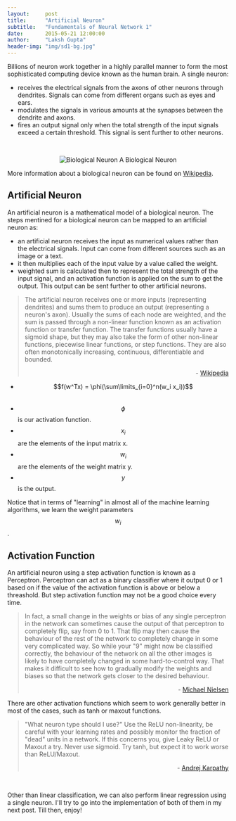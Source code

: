 ```yaml
---
layout:     post
title:      "Artificial Neuron"
subtitle:   "Fundamentals of Neural Network 1"
date:       2015-05-21 12:00:00
author:     "Laksh Gupta"
header-img: "img/sd1-bg.jpg"
---
```


Billions of neuron work together in a highly parallel manner to form the most sophisticated computing device known as the human brain. A single neuron:

- receives the electrical signals from the axons of other neurons through dendrites. Signals can come from different organs such as eyes and ears.
- modulates the signals in various amounts at the synapses between the dendrite and axons.
- fires an output signal only when the total strength of the input signals exceed a certain threshold. This signal is sent further to other neurons.

<p></br></p>
<center>
<img src="{{ site.baseurl }}/img/nn/bioneuron.jpg" alt="Biological Neuron">
<span class="caption text-muted">A Biological Neuron</span>
</center>

More information about a biological neuron can be found on <a href="http://en.wikipedia.org/wiki/Neuron">Wikipedia</a>.

<h2 class="section-heading">Artificial Neuron</h2>
An artificial neuron is a mathematical model of a biological neuron. The steps mentined for a biological neuron can be mapped to an artificial neuron as:

- an artificial neuron receives the input as numerical values rather than the electrical signals. Input can come from different sources such as an image or a text.
- it then multiplies each of the input value by a value called the weight.
- weighted sum is calculated then to represent the total strength of the input signal, and an activation function is applied on the sum to get the output. This output can be sent further to other artificial neurons.



<blockquote>
The artificial neuron receives one or more inputs (representing dendrites) and sums them to produce an output (representing a neuron's axon). Usually the sums of each node are weighted, and the sum is passed through a non-linear function known as an activation function or transfer function. The transfer functions usually have a sigmoid shape, but they may also take the form of other non-linear functions, piecewise linear functions, or step functions. They are also often monotonically increasing, continuous, differentiable and bounded.
<p align="right">- <a href="http://en.wikipedia.org/wiki/Artificial_neuron">Wikipedia</a></p>
</blockquote>


<center><canvas id="artificialneuron" width="500" heigth="400"></canvas></center>


- $$f(w^Tx) = \phi(\sum\limits_{i=0}^n(w_i x_i))$$ &nbsp;
- $$\phi$$ is our activation function.
- $$x_i$$ are the elements of the input matrix x.
- $$w_i$$ are the elements of the weight matrix y. 
- $$y$$ is the output.


Notice that in terms of "learning" in almost all of the machine learning algorithms, we learn the weight parameters $$w_i$$. 

<h2 class="section-heading">Activation Function</h2>
An artificial neuron using a step activation function is known as a Perceptron. Perceptron can act as a binary classifier where it output 0 or 1 based on if the value of the activation function is above or below a threashold. But step activation function may not be a good choice every time.


<blockquote>
  In fact, a small change in the weights or bias of any single perceptron in the network can sometimes cause the output of that perceptron to completely flip, say from 0 to 1. That flip may then cause the behaviour of the rest of the network to completely change in some very complicated way. So while your "9" might now be classified correctly, the behaviour of the network on all the other images is likely to have completely changed in some hard-to-control way. That makes it difficult to see how to gradually modify the weights and biases so that the network gets closer to the desired behaviour.
  <p align="right">- <a href="http://neuralnetworksanddeeplearning.com/chap1.html">Michael Nielsen</a></p>
</blockquote>


There are other activation functions which seem to work generally better in most of the cases, such as tanh or maxout functions.


<blockquote>
  "What neuron type should I use?" Use the ReLU non-linearity, be careful with your learning rates and possibly monitor the fraction of "dead" units in a network. If this concerns you, give Leaky ReLU or Maxout a try. Never use sigmoid. Try tanh, but expect it to work worse than ReLU/Maxout.
  <p align="right">- <a href="http://cs231n.github.io/neural-networks-1/">Andrej Karpathy</a></p>
</blockquote>


<center>
 <canvas id="step" width="200" height="200"></canvas>
 <canvas id="sigmoid" width="200" height="200"></canvas>
 <canvas id="tanh" width="200" height="200"></canvas></br>
</center>

Other than linear classification, we can also perform linear regression using a single neuron. I'll try to go into the implementation of both of them in my next post. Till then, enjoy!

<script language="javascript" type="text/javascript" src="{{ site.baseurl }}/js/nn/canvas.js"></script>
<script language="javascript" type="text/javascript" src="{{ site.baseurl }}/js/nn/neuron.js"></script>
<script language="javascript" type="text/javascript" src="{{ site.baseurl }}/js/nn/neuralnet.js"></script>
<script language="javascript" type="text/javascript" src="{{ site.baseurl }}/js/eqgraph.js" charset="utf-8"></script>
<script>
//artificial neuron
var _ancanvas = document.getElementById("artificialneuron");
var _anctx = _ancanvas.getContext("2d");
var neuronIn1 = new neuron(_anctx, 50, 40, neuronRadius,"x_0");
var neuronIn2 = new neuron(_anctx, 50, 110, neuronRadius, "x_n");
var	hiddenLayer= new neuron(_anctx, 250, 75, neuronRadius);
_anctx.mathText("f(w^Tx)",250,120,{"text-align": "center"});
var neuronOut = new neuron(_anctx, 350, 75, neuronRadius,"y");
//input to hidden layer
connectLayers([neuronIn1, neuronIn2], [hiddenLayer]);
//hidden to output layer
connectLayers([hiddenLayer], [neuronOut]);

//plot step
function step(z){ 
        if(z < 2){
          return 0;
        }else{
          return 1;
        }
      }
var stepGraph = new EqGraph({canvasId: 'step', minX: -4, minY: -2, maxX: 4, maxY: 2, unitsPerTick: 1 });
stepGraph.drawEquation(step , 'blue', 2);
var stepCanv = document.getElementById('step');
var stepcontext = stepCanv.getContext('2d');
stepcontext.font = 'italic 14pt Calibri';
stepcontext.fillStyle = '#777';
stepcontext.fillText('step', 10, stepCanv.height-5);

//plot sigmoid
function sigmoid(z){ return  1.0/(1.0+Math.exp(-z));}
var sigmoidGraph = new EqGraph({canvasId: 'sigmoid', minX: -6, minY: -2, maxX: 6, maxY: 2, unitsPerTick: 1 });
sigmoidGraph.drawEquation(sigmoid , 'blue', 2);
var sigmoidCanv = document.getElementById('sigmoid');
var sigmoidcontext = sigmoidCanv.getContext('2d');
sigmoidcontext.font = 'italic 14pt Calibri';
sigmoidcontext.fillStyle = '#777';
sigmoidcontext.fillText('sigmoid', 10, sigmoidCanv.height-5);

//plot tanh
function tanh(z){ return (Math.exp(z)-Math.exp(-z))/(Math.exp(z)+Math.exp(-z));}
var tanhGraph = new EqGraph({canvasId: 'tanh', minX: -6, minY: -2, maxX: 6, maxY: 2, unitsPerTick: 1 });
tanhGraph.drawEquation(tanh , 'blue', 2);
var tanhCanv = document.getElementById('tanh');
var tanhcontext = tanhCanv.getContext('2d');
tanhcontext.font = 'italic 14pt Calibri';
tanhcontext.fillStyle = '#777';
tanhcontext.fillText('tanh', 10, tanhCanv.height-5);

</script>
